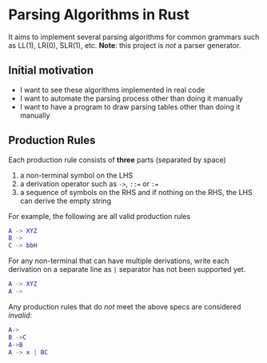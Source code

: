 # Parsing Algorithms in Rust
It aims to implement several parsing algorithms for common grammars such as LL(1), LR(0), SLR(1), etc. **Note**: this project is *not* a parser generator.

## Initial motivation
- I want to see these algorithms implemented in real code
- I want to automate the parsing process other than doing it manually
- I want to have a program to draw parsing tables other than doing it manually

## Production Rules
Each production rule consists of **three** parts (separated by space)
1. a non-terminal symbol on the LHS
2. a derivation operator such as `->`, `::=` or `:=`
3. a sequence of symbols on the RHS and if nothing on the RHS, the LHS can derive the empty string

For example, the following are all valid production rules

``` m
A -> XYZ
B ->
C -> bbH
```

For any non-terminal that can have multiple derivations, write each derivation on a separate line as `|` separator has not been supported yet.
``` m
A -> XYZ
A ->
```

Any production rules that do *not* meet the above specs are considered *invalid*:

``` m
A->
B ->C
A->B
A -> x | BC
```
